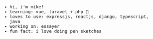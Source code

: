 <div align="center">
  <div align="center">
    <samp align="left">
    <ul>
    <li>hi, i'm mike!</li>
    <li>learning: vue, laravel + php 🌱</li>
    <li>loves to use: expressjs, reactjs, django, typescript, java</li>
    <li>working on: essayer</li>
    <li>fun fact: i love doing pen sketches </li>
    </ul>
  <samp>
  <div>
</div>
